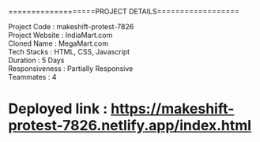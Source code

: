 ===================PROJECT DETAILS==================

Project Code : makeshift-protest-7826<br>
Project Website : IndiaMart.com<br>
Cloned Name : MegaMart.com<br>
Tech Stacks : HTML, CSS, Javascript<br>
Duration : 5 Days<br>
Responsiveness : Partially Responsive<br>
Teammates : 4 <br>


# Deployed link : https://makeshift-protest-7826.netlify.app/index.html



